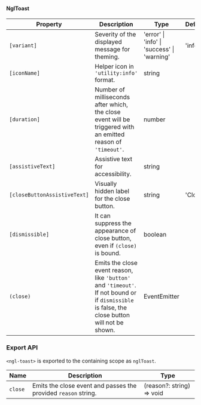 ### <ngl-toast>
#### NglToast

| Property | Description | Type | Default |
| -------- | ----------- | ---- | ------- |
| `[variant]` | Severity of the displayed message for theming. | 'error' \| 'info' \| 'success' \| 'warning' | 'info' |
| `[iconName]` | Helper icon in `'utility:info'` format. | string | |
| `[duration]` | Number of milliseconds after which, the close event will be triggered with an emitted reason of `'timeout'`. | number | |
| `[assistiveText]` | Assistive text for accessibility. | string | |
| `[closeButtonAssistiveText]` | Visually hidden label for the close button. | string | 'Close' |
| `[dismissible]` | It can suppress the appearance of close button, even if `(close)` is bound. | boolean | |
| `(close)` | Emits the close event reason, like `'button'` and `'timeout'`. If not bound or if `dismissible` is false, the close button will not be shown. | EventEmitter<string> | |

### Export API

`<ngl-toast>` is exported to the containing scope as `nglToast`.

| Name | Description | Type |
| -------- | ----------- | ---- |
| `close` | Emits the close event and passes the provided `reason` string. | (reason?: string) => void |
